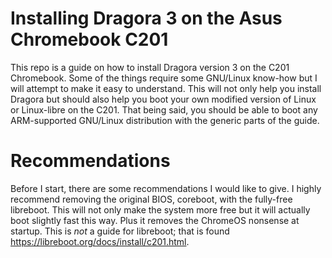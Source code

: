 # Installing Dragora 3 on the Asus Chromebook C201
This repo is a guide on how to install Dragora version 3 on the C201
Chromebook. Some of the things require some GNU/Linux know-how but I will
attempt to make it easy to understand. This will not only help you install
Dragora but should also help you boot your own modified version of Linux or
Linux-libre on the C201. That being said, you should be able to boot any
ARM-supported GNU/Linux distribution with the generic parts of the guide.

# Recommendations
Before I start, there are some recommendations I would like to give. I highly
recommend removing the original BIOS, coreboot, with the fully-free
libreboot. This will not only make the system more free but it will actually
boot slightly fast this way. Plus it removes the ChromeOS nonsense at
startup. This is *not* a guide for libreboot; that is
found <https://libreboot.org/docs/install/c201.html><here>.
